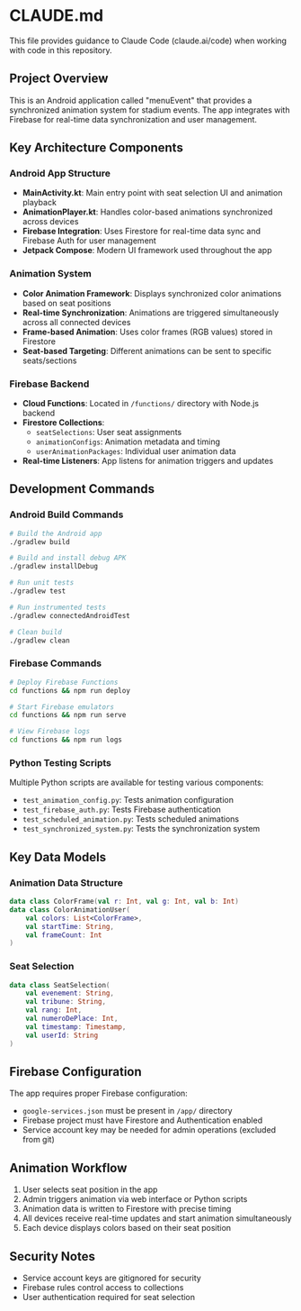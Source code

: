 # CLAUDE.md

This file provides guidance to Claude Code (claude.ai/code) when working with code in this repository.

## Project Overview

This is an Android application called "menuEvent" that provides a synchronized animation system for stadium events. The app integrates with Firebase for real-time data synchronization and user management.

## Key Architecture Components

### Android App Structure
- **MainActivity.kt**: Main entry point with seat selection UI and animation playback
- **AnimationPlayer.kt**: Handles color-based animations synchronized across devices
- **Firebase Integration**: Uses Firestore for real-time data sync and Firebase Auth for user management
- **Jetpack Compose**: Modern UI framework used throughout the app

### Animation System
- **Color Animation Framework**: Displays synchronized color animations based on seat positions
- **Real-time Synchronization**: Animations are triggered simultaneously across all connected devices
- **Frame-based Animation**: Uses color frames (RGB values) stored in Firestore
- **Seat-based Targeting**: Different animations can be sent to specific seats/sections

### Firebase Backend
- **Cloud Functions**: Located in `/functions/` directory with Node.js backend
- **Firestore Collections**: 
  - `seatSelections`: User seat assignments
  - `animationConfigs`: Animation metadata and timing
  - `userAnimationPackages`: Individual user animation data
- **Real-time Listeners**: App listens for animation triggers and updates

## Development Commands

### Android Build Commands
```bash
# Build the Android app
./gradlew build

# Build and install debug APK
./gradlew installDebug

# Run unit tests
./gradlew test

# Run instrumented tests
./gradlew connectedAndroidTest

# Clean build
./gradlew clean
```

### Firebase Commands
```bash
# Deploy Firebase Functions
cd functions && npm run deploy

# Start Firebase emulators
cd functions && npm run serve

# View Firebase logs
cd functions && npm run logs
```

### Python Testing Scripts
Multiple Python scripts are available for testing various components:
- `test_animation_config.py`: Tests animation configuration
- `test_firebase_auth.py`: Tests Firebase authentication
- `test_scheduled_animation.py`: Tests scheduled animations
- `test_synchronized_system.py`: Tests the synchronization system

## Key Data Models

### Animation Data Structure
```kotlin
data class ColorFrame(val r: Int, val g: Int, val b: Int)
data class ColorAnimationUser(
    val colors: List<ColorFrame>,
    val startTime: String,
    val frameCount: Int
)
```

### Seat Selection
```kotlin
data class SeatSelection(
    val evenement: String,
    val tribune: String,
    val rang: Int,
    val numeroDePlace: Int,
    val timestamp: Timestamp,
    val userId: String
)
```

## Firebase Configuration

The app requires proper Firebase configuration:
- `google-services.json` must be present in `/app/` directory
- Firebase project must have Firestore and Authentication enabled
- Service account key may be needed for admin operations (excluded from git)

## Animation Workflow

1. User selects seat position in the app
2. Admin triggers animation via web interface or Python scripts
3. Animation data is written to Firestore with precise timing
4. All devices receive real-time updates and start animation simultaneously
5. Each device displays colors based on their seat position

## Security Notes

- Service account keys are gitignored for security
- Firebase rules control access to collections
- User authentication required for seat selection
